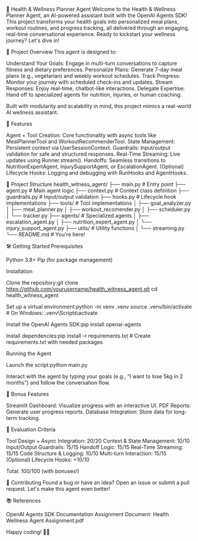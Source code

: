 🌱 Health & Wellness Planner Agent
Welcome to the Health & Wellness Planner Agent, an AI-powered assistant built with the OpenAI Agents SDK! This project transforms your health goals into personalized meal plans, workout routines, and progress tracking, all delivered through an engaging, real-time conversational experience. Ready to kickstart your wellness journey? Let's dive in!

🚀 Project Overview
This agent is designed to:

Understand Your Goals: Engage in multi-turn conversations to capture fitness and dietary preferences.
Personalize Plans: Generate 7-day meal plans (e.g., vegetarian) and weekly workout schedules.
Track Progress: Monitor your journey with scheduled check-ins and updates.
Stream Responses: Enjoy real-time, chatbot-like interactions.
Delegate Expertise: Hand off to specialized agents for nutrition, injuries, or human coaching.

Built with modularity and scalability in mind, this project mimics a real-world AI wellness assistant.

🎯 Features

Agent + Tool Creation: Core functionality with async tools like MealPlannerTool and WorkoutRecommenderTool.
State Management: Persistent context via UserSessionContext.
Guardrails: Input/output validation for safe and structured responses.
Real-Time Streaming: Live updates using Runner.stream().
Handoffs: Seamless transitions to NutritionExpertAgent, InjurySupportAgent, or EscalationAgent.
(Optional) Lifecycle Hooks: Logging and debugging with RunHooks and AgentHooks.


📂 Project Structure
health_witness_agent/
├── main.py              # Entry point
├── agent.py            # Main agent logic
├── context.py          # Context class definition
├── guardrails.py       # Input/output validation
├── hooks.py            # Lifecycle hook implementations
├── tools/              # Tool implementations
│   ├── goal_analyzer.py
│   ├── meal_planner.py
│   ├── workout_recomender.py
│   ├── scheduler.py
│   └── tracker.py
├── agents/             # Specialized agents
│   ├── escalation_agent.py
│   ├── nutrition_expert_agent.py
│   └── injury_support_agent.py
├── utils/              # Utility functions
│   └── streaming.py
└── README.md           # You're here!


🛠️ Getting Started
Prerequisites

Python 3.8+
Pip (for package management)

Installation

Clone the repository:git clone https://github.com/yourusername/health_witness_agent.git
cd health_witness_agent


Set up a virtual environment:python -m venv .venv
source .venv/bin/activate  # On Windows: .venv\Scripts\activate


Install the OpenAI Agents SDK:pip install openai-agents


Install dependencies:pip install -r requirements.txt  # Create requirements.txt with needed packages



Running the Agent

Launch the script:python main.py


Interact with the agent by typing your goals (e.g., "I want to lose 5kg in 2 months") and follow the conversation flow.


🌟 Bonus Features

Streamlit Dashboard: Visualize progress with an interactive UI.
PDF Reports: Generate user progress reports.
Database Integration: Store data for long-term tracking.


🎯 Evaluation Criteria

Tool Design + Async Integration: 20/20
Context & State Management: 10/10
Input/Output Guardrails: 15/15
Handoff Logic: 15/15
Real-Time Streaming: 15/15
Code Structure & Logging: 10/10
Multi-turn Interaction: 15/15
(Optional) Lifecycle Hooks: +10/10

Total: 100/100 (with bonuses!)

🤝 Contributing
Found a bug or have an idea? Open an issue or submit a pull request. Let's make this agent even better!

📚 References

OpenAI Agents SDK Documentation
Assignment Document: Health Wellness Agent Assignment.pdf

Happy coding! 💪🌿